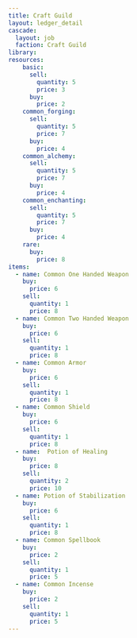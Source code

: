 ```yaml
---
title: Craft Guild
layout: ledger_detail
cascade:
  layout: job
  faction: Craft Guild
library: 
resources:
    basic:
      sell:
        quantity: 5
        price: 3
      buy:
        price: 2
    common_forging:
      sell:
        quantity: 5
        price: 7
      buy:
        price: 4
    common_alchemy:
      sell:
        quantity: 5
        price: 7
      buy:
        price: 4
    common_enchanting:
      sell:
        quantity: 5
        price: 7
      buy:
        price: 4
    rare:
      buy:
        price: 8
items:
  - name: Common One Handed Weapon
    buy: 
      price: 6
    sell:
      quantity: 1
      price: 8
  - name: Common Two Handed Weapon
    buy: 
      price: 6
    sell:
      quantity: 1
      price: 8
  - name: Common Armor
    buy: 
      price: 6
    sell:
      quantity: 1
      price: 8
  - name: Common Shield
    buy: 
      price: 6
    sell:
      quantity: 1
      price: 8
  - name:  Potion of Healing
    buy: 
      price: 8
    sell:
      quantity: 2
      price: 10
  - name: Potion of Stabilization
    buy: 
      price: 6
    sell:
      quantity: 1
      price: 8
  - name: Common Spellbook
    buy: 
      price: 2
    sell:
      quantity: 1
      price: 5
  - name: Common Incense
    buy: 
      price: 2
    sell:
      quantity: 1
      price: 5
---
```




